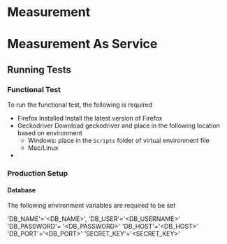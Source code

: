 # Measurement
# Measurement As Service

## Running Tests
### Functional Test
To run the functional test, the following is required
- Firefox Installed
Install the latest version of Firefox
- Geckodriver
Download geckodriver and place in the following location based on environment
    - Windows: place in the `Scripts` folder of virtual environment file
    - Mac/Linux
-

### Production Setup
#### Database
The following environment variables are required to be set

'DB_NAME'='<DB_NAME>',
'DB_USER'='<DB_USERNAME>'
'DB_PASSWORD'= '<DB_PASSWORD>'
'DB_HOST'='<DB_HOST>'
'DB_PORT'='<DB_PORT>'
'SECRET_KEY'='<SECRET_KEY>'
